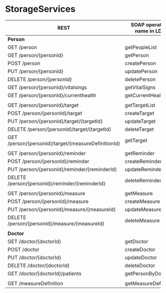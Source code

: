 # StorageServices

| REST                                                | SOAP operation name in LDS |
|-----------------------------------------------------|----------------------------|
| **Person**                                          |                            |
| GET /person                                         | getPeopleList              |
| GET /person/{personId}                              | getPerson                  |
| POST /person                                        | createPerson               |
| PUT /person/{personId}                              | updatePerson               |
| DELETE /person/{personId}                           | deletePerson               |
| GET /person/{personId}/vitalsings                   | getVitalSigns              |
| GET /person/{personId}/currenthealth                | getCurrentHealth           |
|                                                     |                            |
| GET /person/{personId}/target                       | getTargetList              |
| POST /person/{personId}/target                      | createTarget               |
| PUT /person/{personId}/target/{targetId}            | updateTarget               |
| DELETE /person/{personId}/target/{targetId}         | deleteTarget               |
| GET /person/{personId}/target/{measureDefinitionId} | getTarget                  |
|                                                     |                            |
| GET /person/{personId}/reminder                     | getReminder                |
| POST /person/{personId}/reminder                    | createReminder             |
| PUT /person/{personId}/reminder/{reminderId}        | updateReminder             |
| DELETE /person/{personId}/reminder/{reminderId}     | deleteReminder             |
|                                                     |                            |
| GET /person/{personId}/measure                      | getMeasure                 |
| POST /person/{personId}/measure                     | createMeasure              |
| PUT /person/{personId}/measure/{measureId}          | updateMeasure              |
| DELETE /person/{personId}/measure/{measureId}       | deleteMeasure              |
|                                                     |                            |
| **Doctor**                                          |                            |
| GET /doctor/{doctorId}                              | getDoctor                  |
| POST /doctor                                        | createDoctor               |
| PUT /doctor/{doctorId}                              | updateDoctor               |
| DELETE /doctor/{doctorId}                           | deleteDoctor               |
| GET /doctor/{doctorId}/patients                     | getPersonByDoctor          |
|                                                     |                            |
| GET /measureDefinition                              | getMeasureDefinition       |

